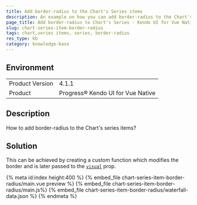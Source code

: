 ```yaml
---
title: Add border-radius to the Chart's Series items
description: An example on how you can add border-radius to the Chart's series items
page_title: Add border-radius to Chart's Series - Kendo UI for Vue Native Chart
slug: chart-series-item-border-radius
tags: chart,series items, series, border-radius
res_type: kb
category: knowledge-base
---
```


## Environment

<table>
    <tbody>
	    <tr>
	    	<td>Product Version</td>
	    	<td>4.1.1</td>
	    </tr>
	    <tr>
	    	<td>Product</td>
	    	<td>Progress® Kendo UI for Vue Native</td>
	    </tr>
    </tbody>
</table>

## Description

How to add border-radius to the Chart's series items?

## Solution

This can be achieved by creating a custom function which modifies the border and is later passed to the  [`visual`](slug:api_charts_chartseriesdefaultsprops#toc_visual) prop. 

{% meta id:index height:400 %}
{% embed_file chart-series-item-border-radius/main.vue preview %}
{% embed_file chart-series-item-border-radius/main.js%}
{% embed_file chart-series-item-border-radius/waterfall-data.json %}
{% endmeta %}

